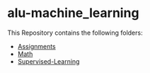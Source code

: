 # alu-machine_learning

This Repository contains the following folders:
- [Assignments](https://github.com/MohamedAYasin/alu-machine_learning/tree/main/Assignments)
- [Math](https://github.com/MohamedAYasin/alu-machine_learning/tree/main/math)
- [Supervised-Learning](https://github.com/MohamedAYasin/alu-machine_learning/tree/main/supervised_learning)
